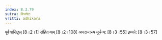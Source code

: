 ```yaml
---
index: 8.3.79
sutra: विभाषेटः
vritti: adhikara
---
```


 पूर्वत्रासिद्धम् [8।2।1]  संहितायाम् [8।2।108]  अपदान्तस्य मूर्धन्य: [8।3।55]  इण्को: [8।3।57] 